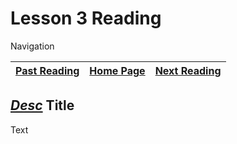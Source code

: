 # Lesson 3 Reading

Navigation

| [Past Reading](../Read-02/README.md) | [Home Page](../README.md) | [Next Reading](../Read-04/README.md) |
| ------------ | --------- | ------------ |

## *[Desc](Link)* Title

Text
